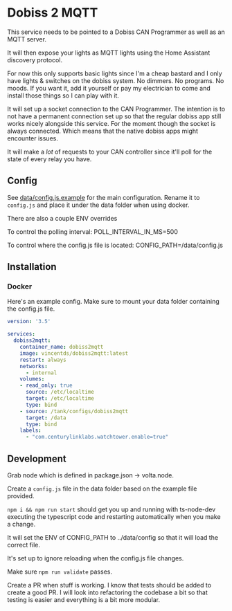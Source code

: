 # Dobiss 2 MQTT

This service needs to be pointed to a Dobiss CAN Programmer as well as an MQTT
server.

It will then expose your lights as MQTT lights using the Home Assistant
discovery protocol.

For now this only supports basic lights since I'm a cheap bastard and I only have
lights & switches on the dobiss system. No dimmers. No programs. No moods. If
you want it, add it yourself or pay my electrician to come and install those
things so I can play with it.

It will set up a socket connection to the CAN Programmer. The intention is to
not have a permanent connection set up so that the regular dobiss app still
works nicely alongside this service. For the moment though the socket is always
connected. Which means that the native dobiss apps might encounter issues.

It will make a *lot* of requests to your CAN controller since it'll poll for
the state of every relay you have.

## Config

See [data/config.js.example](data/config.js.example) for the main configuration. Rename it
to `config.js` and place it under the data folder when using docker.

There are also a couple ENV overrides

To control the polling interval:
POLL_INTERVAL_IN_MS=500

To control where the config.js file is located:
CONFIG_PATH=/data/config.js

## Installation

### Docker

Here's an example config. Make sure to mount your data folder containing the
config.js file.

``` yaml
version: '3.5'

services:
  dobiss2mqtt:
    container_name: dobiss2mqtt
    image: vincentds/dobiss2mqtt:latest
    restart: always
    networks:
      - internal
    volumes:
    - read_only: true
      source: /etc/localtime
      target: /etc/localtime
      type: bind
    - source: /tank/configs/dobiss2mqtt
      target: /data
      type: bind
    labels:
      - "com.centurylinklabs.watchtower.enable=true"
```

## Development

Grab node which is defined in package.json -> volta.node.

Create a `config.js` file in the data folder based on the example file provided.

`npm i && npm run start` should get you up and running with ts-node-dev
executing the typescript code and restarting automatically when you make a change.

It will set the ENV of CONFIG_PATH to ../data/config so that it will load the
correct file.

It's set up to ignore reloading when the config.js file changes.

Make sure `npm run validate` passes.

Create a PR when stuff is working. I know that tests should be added to create a
good PR. I will look into refactoring the codebase a bit so that testing is
easier and everything is a bit more modular.

